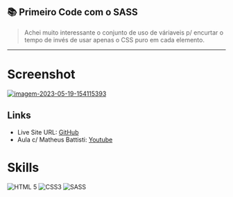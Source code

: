 
## 📚 Primeiro Code com o SASS

> Achei muito interessante o conjunto de uso de váriaveis p/ encurtar o tempo de invés de usar apenas o CSS puro em cada elemento.

---
# Screenshot
<a href="https://ibb.co/Hxd2XB5"><img src="https://i.ibb.co/MG6h9ZF/imagem-2023-05-19-154115393.png" alt="imagem-2023-05-19-154115393" border="0"></a>

## Links
- Live Site URL: <a href=https://alexandremsantosjob.github.io/landing-page-gallery-SASS//> GitHub</a>
- Aula c/ Matheus Battisti: <a href=https://www.youtube.com/@MatheusBattisti//> Youtube</a> 



# Skills
![HTML 5](https://img.shields.io/badge/HTML5-E34F26?style=for-the-badge&logo=html5&logoColor=white)
![CSS3](https://img.shields.io/badge/CSS3-1572B6?style=for-the-badge&logo=css3&logoColor=white)
![SASS](https://img.shields.io/badge/Sass-CC6699?style=for-the-badge&logo=sass&logoColor=white)
